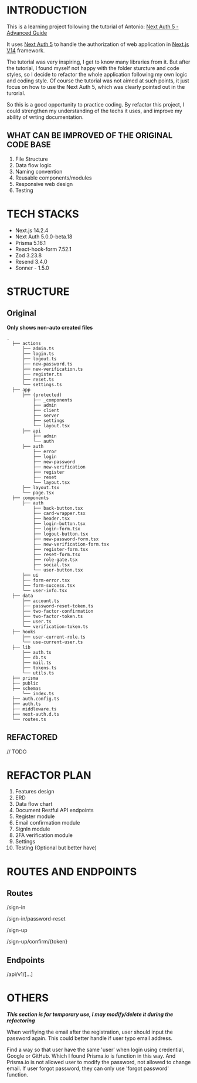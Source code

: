# INTRODUCTION

This is a learning project following the tutorial of Antonio: [Next Auth 5 - Advanced Guide]('https://www.codewithantonio.com/projects/auth-masterclass')

It uses [Next Auth 5]('https://authjs.dev/') to handle the authorization of web application in [Next.js V14]('https://nextjs.org/') framework.

The tutorial was very inspiring, I get to know many libraries from it. But after the tutorial, I found myself not happy with the folder sturcture and code styles, so I decide to refactor the whole application following my own logic and coding style. Of course the tutorial was not aimed at such points, it just focus on how to use the Next Auth 5, which was clearly pointed out in the turorial.

So this is a good opportunity to practice coding. By refactor this project, I could strengthen my understanding of the techs it uses, and improve my ability of wrting documentation.

## WHAT CAN BE IMPROVED OF THE ORIGINAL CODE BASE

1. File Structure
2. Data flow logic
3. Naming convention
4. Reusable components/modules
5. Responsive web design
6. Testing

# TECH STACKS

- Next.js 14.2.4
- Next Auth 5.0.0-beta.18
- Prisma 5.16.1
- React-hook-form 7.52.1
- Zod 3.23.8
- Resend 3.4.0
- Sonner - 1.5.0

# STRUCTURE

## Original

**Only shows non-auto created files**

```
.
  ├── actions
      ├── admin.ts
      ├── login.ts
      ├── logout.ts
      ├── new-password.ts
      ├── new-verification.ts
      ├── register.ts
      ├── reset.ts
      └── settings.ts
  ├── app
      ├── (protected)
          ├── _components
          ├── admin
          ├── client
          ├── server
          ├── settings
          └── layout.tsx
      ├── api
          ├── admin
          └── auth
      ├── auth
          ├── error
          ├── login
          ├── new-password
          ├── new-verification
          ├── register
          ├── reset
          └── layout.tsx
      ├── layout.tsx
      └── page.tsx
  ├── components
      ├── auth
          ├── back-button.tsx
          ├── card-wrapper.tsx
          ├── header.tsx
          ├── login-button.tsx
          ├── login-form.tsx
          ├── logout-button.tsx
          ├── new-password-form.tsx
          ├── new-verification-form.tsx
          ├── register-form.tsx
          ├── reset-form.tsx
          ├── role-gate.tsx
          ├── social.tsx
          └── user-button.tsx
      ├── ui
      ├── form-error.tsx
      ├── form-success.tsx
      └── user-info.tsx
  ├── data
      ├── account.ts
      ├── password-reset-token.ts
      ├── two-factor-confirmation
      ├── two-factor-token.ts
      ├── user.ts
      └── verification-token.ts
  ├── hooks
      ├── user-current-role.ts
      └── use-current-user.ts
  ├── lib
      ├── auth.ts
      ├── db.ts
      ├── mail.ts
      ├── tokens.ts
      └── utils.ts
  ├── prisma
  ├── public
  ├── schemas
      └── index.ts
  ├── auth.config.ts
  ├── auth.ts
  ├── middleware.ts
  ├── next-auth.d.ts
  └── routes.ts
```

## REFACTORED

// TODO

# REFACTOR PLAN

1. Features design
2. ERD
3. Data flow chart
4. Document Restful API endpoints
5. Register module
6. Email confirmation module
7. SignIn module
8. 2FA verification module
9. Settings
10. Testing (Optional but better have)

# ROUTES AND ENDPOINTS

## Routes

/sign-in

/sign-in/password-reset

/sign-up

/sign-up/confirm/{token}

## Endpoints

/api/v1/[...]

# OTHERS

**_This section is for temporary use, I may modify/delete it during the refactoring_**

When verifiying the email after the registration, user should input the password again. This could better handle if user typo email address.

Find a way so that user have the same 'user' when login using credential, Google or GitHub. Which I found Prisma.io is function in this way. And Prisma.io is not allowed user to modify the password, not allowed to change email. If user forgot password, they can only use 'forgot password' function.
